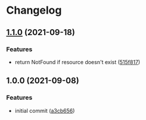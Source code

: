 # Changelog

## [1.1.0](https://www.github.com/grbac/grbac/compare/v1.0.0...v1.1.0) (2021-09-18)


### Features

* return NotFound if resource doesn't exist ([515f817](https://www.github.com/grbac/grbac/commit/515f817c7ab34f7edf07abf96c54d223ec4cf2f3))

## 1.0.0 (2021-09-08)


### Features

* initial commit ([a3cb656](https://www.github.com/grbac/grbac/commit/a3cb656afec67cfc88c00cf53238b9c2974a2415))
